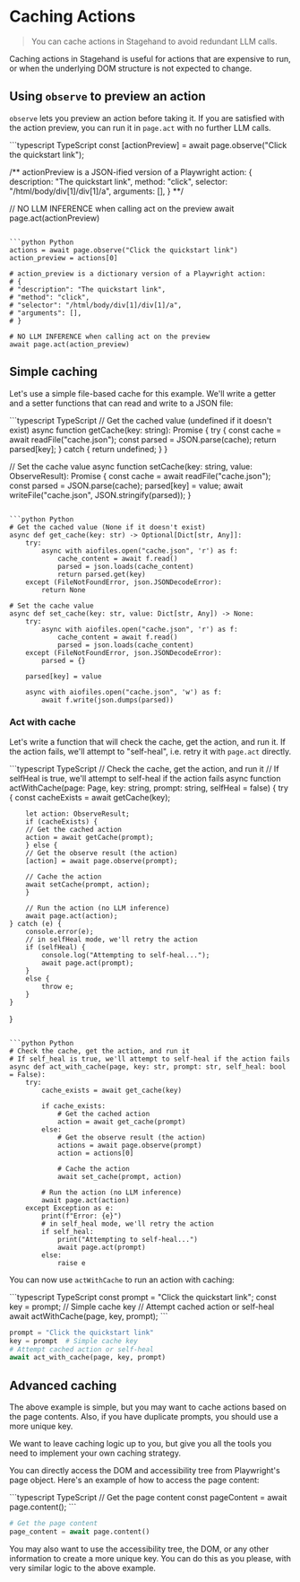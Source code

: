 # Caching Actions

> You can cache actions in Stagehand to avoid redundant LLM calls.

Caching actions in Stagehand is useful for actions that are expensive to run, or when the underlying DOM structure is not expected to change.

## Using `observe` to preview an action

`observe` lets you preview an action before taking it. If you are satisfied with the action preview, you can run it in `page.act` with no further LLM calls.

<CodeGroup>
  ```typescript TypeScript
  const [actionPreview] = await page.observe("Click the quickstart link");

  /** actionPreview is a JSON-ified version of a Playwright action:
  {
  	description: "The quickstart link",
  	method: "click",
  	selector: "/html/body/div[1]/div[1]/a",
  	arguments: [],
  }
  **/

  // NO LLM INFERENCE when calling act on the preview
  await page.act(actionPreview)
  ```

  ```python Python
  actions = await page.observe("Click the quickstart link")
  action_preview = actions[0]

  # action_preview is a dictionary version of a Playwright action:
  # {
  #	"description": "The quickstart link",
  #	"method": "click",
  #	"selector": "/html/body/div[1]/div[1]/a",
  #	"arguments": [],
  # }

  # NO LLM INFERENCE when calling act on the preview
  await page.act(action_preview)
  ```
</CodeGroup>

## Simple caching

Let's use a simple file-based cache for this example. We'll write a getter and a setter functions that can read and write to a JSON file:

<CodeGroup>
  ```typescript TypeScript
  // Get the cached value (undefined if it doesn't exist)
  async function getCache(key: string): Promise<ObserveResult | undefined> {
    try {
      const cache = await readFile("cache.json");
      const parsed = JSON.parse(cache);
      return parsed[key];
    } catch {
      return undefined;
    }
  }

  // Set the cache value
  async function setCache(key: string, value: ObserveResult): Promise<void> {
    const cache = await readFile("cache.json");
    const parsed = JSON.parse(cache);
    parsed[key] = value;
    await writeFile("cache.json", JSON.stringify(parsed));
  }
  ```

  ```python Python
  # Get the cached value (None if it doesn't exist)
  async def get_cache(key: str) -> Optional[Dict[str, Any]]:
      try:
          async with aiofiles.open("cache.json", 'r') as f:
              cache_content = await f.read()
              parsed = json.loads(cache_content)
              return parsed.get(key)
      except (FileNotFoundError, json.JSONDecodeError):
          return None

  # Set the cache value
  async def set_cache(key: str, value: Dict[str, Any]) -> None:
      try:
          async with aiofiles.open("cache.json", 'r') as f:
              cache_content = await f.read()
              parsed = json.loads(cache_content)
      except (FileNotFoundError, json.JSONDecodeError):
          parsed = {}
      
      parsed[key] = value
      
      async with aiofiles.open("cache.json", 'w') as f:
          await f.write(json.dumps(parsed))
  ```
</CodeGroup>

### Act with cache

Let's write a function that will check the cache, get the action, and run it. If the action fails, we'll attempt to "self-heal", i.e. retry it with `page.act` directly.

<CodeGroup>
  ```typescript TypeScript
  // Check the cache, get the action, and run it
  // If selfHeal is true, we'll attempt to self-heal if the action fails
  async function actWithCache(page: Page, key: string, prompt: string, selfHeal = false) {
  	try {
  		const cacheExists = await getCache(key);

  		let action: ObserveResult;
  		if (cacheExists) {
  		// Get the cached action
  		action = await getCache(prompt);
  		} else {
  		// Get the observe result (the action)
  		[action] = await page.observe(prompt);

  		// Cache the action
  		await setCache(prompt, action);
  		}

  		// Run the action (no LLM inference)
  		await page.act(action);
  	} catch (e) {
  		console.error(e);
  		// in selfHeal mode, we'll retry the action
  		if (selfHeal) {
  			console.log("Attempting to self-heal...");
  			await page.act(prompt);
  		}
  		else {
  			throw e;
  		}
  	}
  }
  ```

  ```python Python
  # Check the cache, get the action, and run it
  # If self_heal is true, we'll attempt to self-heal if the action fails
  async def act_with_cache(page, key: str, prompt: str, self_heal: bool = False):
      try:
          cache_exists = await get_cache(key)

          if cache_exists:
              # Get the cached action
              action = await get_cache(prompt)
          else:
              # Get the observe result (the action)
              actions = await page.observe(prompt)
              action = actions[0]

              # Cache the action
              await set_cache(prompt, action)

          # Run the action (no LLM inference)
          await page.act(action)
      except Exception as e:
          print(f"Error: {e}")
          # in self_heal mode, we'll retry the action
          if self_heal:
              print("Attempting to self-heal...")
              await page.act(prompt)
          else:
              raise e
  ```
</CodeGroup>

You can now use `actWithCache` to run an action with caching:

<CodeGroup>
  ```typescript TypeScript
  const prompt = "Click the quickstart link";
  const key = prompt; // Simple cache key
  // Attempt cached action or self-heal
  await actWithCache(page, key, prompt);
  ```

  ```python Python
  prompt = "Click the quickstart link"
  key = prompt  # Simple cache key
  # Attempt cached action or self-heal
  await act_with_cache(page, key, prompt)
  ```
</CodeGroup>

## Advanced caching

The above example is simple, but you may want to cache actions based on the page contents. Also, if you have duplicate prompts, you should use a more unique key.

We want to leave caching logic up to you, but give you all the tools you need to implement your own caching strategy.

You can directly access the DOM and accessibility tree from Playwright's page object. Here's an example of how to access the page content:

<CodeGroup>
  ```typescript TypeScript
  // Get the page content
  const pageContent = await page.content();
  ```

  ```python Python
  # Get the page content
  page_content = await page.content()
  ```
</CodeGroup>

You may also want to use the accessibility tree, the DOM, or any other information to create a more unique key. You can do this as you please, with very similar logic to the above example.
